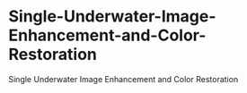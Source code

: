 # Single-Underwater-Image-Enhancement-and-Color-Restoration
Single Underwater Image Enhancement and Color Restoration


